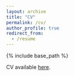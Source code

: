 ```yaml
---
layout: archive
title: "CV"
permalink: /cv/
author_profile: true
redirect_from:
  - /resume
---
```


{% include base_path %}

CV available [here](https://github.com/rcmann1/rcmann1.github.io/blob/137a3f07891d8fbde93dc85c63a7c87da9050acb/files/CV_251013.pdf).

